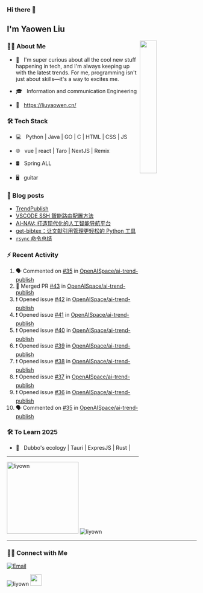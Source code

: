 ### Hi there 👋<h2> I'm Yaowen Liu</h2>

<!--
<img align='right' src="https://media.giphy.com/media/M9gbBd9nbDrOTu1Mqx/giphy.gif" width="230" alt="my">
-->
<img src="https://media.tenor.com/images/df8c44a1d20ab367fdcb21880985fd33/tenor.gif" align="right"  width="30%" alt=""/>

### 👨🏻 About Me

- 🤔 &nbsp; I'm super curious about all the cool new stuff happening in tech,
  and I'm always keeping up with the latest trends. For me, programming isn't
  just about skills—it's a way to excites me.

- 🎓 &nbsp; Information and communication Engineering

- 📰 &nbsp; https://liuyaowen.cn/

### 🛠 Tech Stack

- 💻 &nbsp; Python | Java | GO | C | HTML | CSS | JS  

- 🌐 &nbsp; vue | react | Taro | NextJS | Remix 

- 🛢 &nbsp; Spring ALL 

- 🖥 &nbsp; guitar  

### 📰 Blog posts

<!-- BLOG-POST-LIST:START -->
- [TrendPublish](https://liuyaowen.cn/posts/default/202501131)
- [VSCODE SSH 智能路由配置方法](https://liuyaowen.cn/posts/default/202501021)
- [AI-NAV: 打造现代化的人工智能导航平台](https://liuyaowen.cn/posts/person/202412312)
- [get-bibtex：让文献引用管理更轻松的 Python 工具](https://liuyaowen.cn/posts/person/20241231)
- [`rsync` 命令总结](https://liuyaowen.cn/posts/codenotes/20241110)
<!-- BLOG-POST-LIST:END -->

### ⚡️ Recent Activity

<!--START_SECTION:activity-->
1. 🗣 Commented on [#35](https://github.com/OpenAISpace/ai-trend-publish/issues/35#issuecomment-2735103607) in [OpenAISpace/ai-trend-publish](https://github.com/OpenAISpace/ai-trend-publish)
2. 🎉 Merged PR [#43](https://github.com/OpenAISpace/ai-trend-publish/pull/43) in [OpenAISpace/ai-trend-publish](https://github.com/OpenAISpace/ai-trend-publish)
3. ❗ Opened issue [#42](https://github.com/OpenAISpace/ai-trend-publish/issues/42) in [OpenAISpace/ai-trend-publish](https://github.com/OpenAISpace/ai-trend-publish)
4. ❗ Opened issue [#41](https://github.com/OpenAISpace/ai-trend-publish/issues/41) in [OpenAISpace/ai-trend-publish](https://github.com/OpenAISpace/ai-trend-publish)
5. ❗ Opened issue [#40](https://github.com/OpenAISpace/ai-trend-publish/issues/40) in [OpenAISpace/ai-trend-publish](https://github.com/OpenAISpace/ai-trend-publish)
6. ❗ Opened issue [#39](https://github.com/OpenAISpace/ai-trend-publish/issues/39) in [OpenAISpace/ai-trend-publish](https://github.com/OpenAISpace/ai-trend-publish)
7. ❗ Opened issue [#38](https://github.com/OpenAISpace/ai-trend-publish/issues/38) in [OpenAISpace/ai-trend-publish](https://github.com/OpenAISpace/ai-trend-publish)
8. ❗ Opened issue [#37](https://github.com/OpenAISpace/ai-trend-publish/issues/37) in [OpenAISpace/ai-trend-publish](https://github.com/OpenAISpace/ai-trend-publish)
9. ❗ Opened issue [#36](https://github.com/OpenAISpace/ai-trend-publish/issues/36) in [OpenAISpace/ai-trend-publish](https://github.com/OpenAISpace/ai-trend-publish)
10. 🗣 Commented on [#35](https://github.com/OpenAISpace/ai-trend-publish/issues/35#issuecomment-2732130141) in [OpenAISpace/ai-trend-publish](https://github.com/OpenAISpace/ai-trend-publish)
<!--END_SECTION:activity-->

### 🛠 To Learn 2025

- 🔧 &nbsp; Dubbo's ecology | Tauri | ExpresJS | Rust |

<hr>

<img src="https://github-readme-stats.vercel.app/api/top-langs?username=liyown&show_icons=true&locale=en&layout=compact" alt="liyown" style="height: 190px; width: auto; " />

<img src="https://api.githubtrends.io/user/svg/liyown/repos?time_range=one_year&loc_metric=changed&theme=classic" alt="liyown" />

<hr>

### 🤝🏻 Connect with Me

<p align="center">

<a href="mailto:liuyaowen.smile@gmail.com"><img alt="Email" src="https://img.shields.io/badge/Email-liuyaowen.smile@gmail.com-blue?style=flat-square&logo=gmail"></a>

</p>

<img src="https://komarev.com/ghpvc/?username=liyown&label=Profile%20views&color=0e75b6&style=flat" alt="liyown" />
<img src="https://media.giphy.com/media/dxn6fRlTIShoeBr69N/giphy.gif" width="30">
